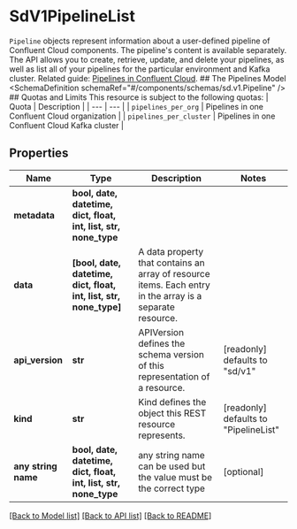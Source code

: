 # SdV1PipelineList

`Pipeline` objects represent information about a user-defined pipeline of Confluent Cloud components. The pipeline's content is available separately.  The API allows you to create, retrieve, update, and delete your pipelines, as well as list all of your pipelines for the particular environment and Kafka cluster.   Related guide: [Pipelines in Confluent Cloud](https://docs.confluent.io/cloud/current/stream-designer/).  ## The Pipelines Model <SchemaDefinition schemaRef=\"#/components/schemas/sd.v1.Pipeline\" />  ## Quotas and Limits This resource is subject to the following quotas:  | Quota | Description | | --- | --- | | `pipelines_per_org` | Pipelines in one Confluent Cloud organization | | `pipelines_per_cluster` | Pipelines in one Confluent Cloud Kafka cluster |

## Properties
Name | Type | Description | Notes
------------ | ------------- | ------------- | -------------
**metadata** | **bool, date, datetime, dict, float, int, list, str, none_type** |  | 
**data** | **[bool, date, datetime, dict, float, int, list, str, none_type]** | A data property that contains an array of resource items. Each entry in the array is a separate resource. | 
**api_version** | **str** | APIVersion defines the schema version of this representation of a resource. | [readonly] defaults to "sd/v1"
**kind** | **str** | Kind defines the object this REST resource represents. | [readonly] defaults to "PipelineList"
**any string name** | **bool, date, datetime, dict, float, int, list, str, none_type** | any string name can be used but the value must be the correct type | [optional]

[[Back to Model list]](../README.md#documentation-for-models) [[Back to API list]](../README.md#documentation-for-api-endpoints) [[Back to README]](../README.md)


